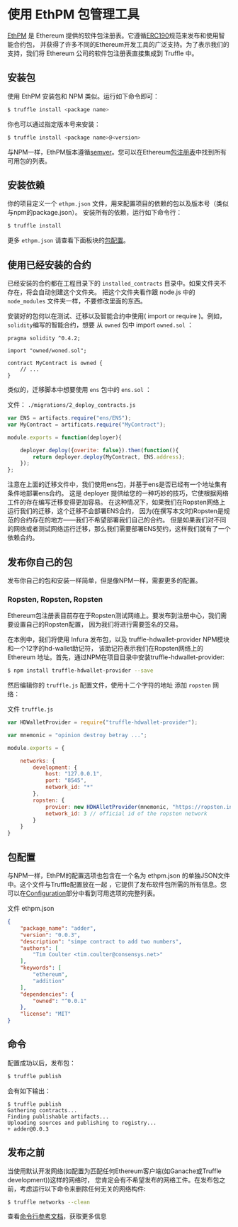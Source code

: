 使用 EthPM 包管理工具
====================

[EthPM][4] 是 Ethereum 提供的软件包注册表。它遵循[ERC190][1]规范来发布和使用智能合约包，
并获得了许多不同的Ethereum开发工具的广泛支持。为了表示我们的支持，我们将 Ethereum 
公司的软件包注册表直接集成到 Truffle 中。

## 安装包

使用 EthPM 安装包和 NPM 类似。运行如下命令即可：

```bash
$ truffle install <package name>
```

你也可以通过指定版本号来安装：

```bash
$ truffle install <package name>@<version>
```

与NPM一样，EthPM版本遵循[semver][2]。您可以在Ethereum[包注册表][3]中找到所有可用包的列表。

## 安装依赖

你的项目定义一个 ```ethpm.json``` 文件，用来配置项目的依赖的包以及版本号（类似与npm的package.json）。
安装所有的依赖，运行如下命令行：

```bash
$ truffle install
```

更多 ```ethpm.json``` 请查看下面板块的[包配置][5]。

## 使用已经安装的合约

已经安装的合约都在工程目录下的 ```installed_contracts``` 目录中。如果文件夹不存在，将会自动创建这个文件夹。
把这个文件夹看作跟 node.js 中的 ```node_modules``` 文件夹一样，不要修改里面的东西。

安装好的包何以在测试、迁移以及智能合约中使用( import or require )。例如，```solidity```编写的智能合约，想要
从 ```owned``` 包中 import ```owned.sol``` ：

```solidity
pragma solidity ^0.4.2;

import "owned/woned.sol";

contract MyContract is owned {
	// ...
}
```

类似的，迁移脚本中想要使用 ```ens``` 包中的 ```ens.sol``` ：

文件： ```./migrations/2_deploy_contracts.js```

```javascript
var ENS = artifacts.require("ens/ENS");
var MyContract = artificats.require("MyContract");

module.exports = function(deployer){

	deployer.deploy({overite: false}).then(function(){
		return deployer.deploy(MyContract, ENS.address);
	});
};
```

注意在上面的迁移文件中，我们使用ens包，并基于ens是否已经有一个地址集有条件地部署ens合约。
这是 deployer 提供给您的一种巧妙的技巧，它使根据网络工件的存在编写迁移变得更加容易。
在这种情况下，如果我们在Ropsten网络上运行我们的迁移，这个迁移不会部署ENS合约，
因为(在撰写本文时)Ropsten是规范的合约存在的地方——我们不希望部署我们自己的合约。
但是如果我们对不同的网络或者测试网络运行迁移，那么我们需要部署ENS契约，这样我们就有了一个依赖合约。

## 发布你自己的包

发布你自己的包和安装一样简单，但是像NPM一样，需要更多的配置。

### Ropsten, Ropsten, Ropsten

Ethereum包注册表目前存在于Ropsten测试网络上。要发布到注册中心，我们需要设置自己的Ropsten配置，
因为我们将进行需要签名的交易。

在本例中，我们将使用 Infura 发布包，以及 truffle-hdwallet-provider NPM模块和一个12字的hd-wallet助记符，
该助记符表示我们在Ropsten网络上的 Ethereum 地址。首先，通过NPM在项目目录中安装truffle-hdwallet-provider:

```bash
$ npm install truffle-hdwallet-provider --save
```

然后编辑你的 ```truffle.js``` 配置文件，使用十二个字符的地址 添加 ```ropsten``` 网络：

文件 ```truffle.js``` 

```javascript
var HDWalletProvider = require("truffle-hdwallet-provider");

var mnemonic = "opinion destroy betray ...";

module.exports = {

	networks: {
		development: {
			host: "127.0.0.1",
			port: "8545",
			network_id: "*"
		},
		ropsten: {
			provier: new HDWAlletProvider(mnemonic, "https://ropsten.infura.io/");
			network_id: 3 // official id of the ropsten network
		}
	}
}
```

## 包配置

与NPM一样，EthPM的配置选项也包含在一个名为 ethpm.json 的单独JSON文件中。这个文件与Truffle配置放在一起
，它提供了发布软件包所需的所有信息。您可以在[Configuration][6]部分中看到可用选项的完整列表。

文件 ethpm.json

```json
{
	"package_name": "adder",
	"version": "0.0.3",
	"description": "simpe contract to add two numbers",
	"authors": [
		"Tim Coulter <tim.coulter@consensys.net>"
	],
	"keywords": [
		"ethereum",
		"addition"
	],
	"dependencies": {
		"owned": "^0.0.1"
	},
	"license": "MIT"
}
```

## 命令

配置成功以后，发布包：

```bash
$ truffle publish
```

会有如下输出：

```text
$ truffle publish
Gathering contracts...
Finding publishable artifacts...
Uploading sources and publishing to registry...
+ adder@0.0.3
```

## 发布之前

当使用默认开发网络(如配置为匹配任何Ethereum客户端(如Ganache或Truffle development))这样的网络时，
您肯定会有不希望发布的网络工件。在发布包之前，考虑运行以下命令来删除任何无关的网络构件:

```bash
$ truffle networks --clean
```

查看[命令行参考文档][7]，获取更多信息

[1]: https://github.com/ethereum/EIPs/issues/190
[2]: https://semver.org/
[3]: https://www.ethpm.com/registry
[4]: https://www.ethpm.com/
[5]: https://truffleframework.com/docs/getting_started/packages-ethpm#package-configuration
[6]: https://truffleframework.com/docs/advanced/configuration
[7]: https://truffleframework.com/docs/advanced/commands#networks
